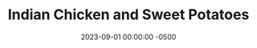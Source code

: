 ---
layout: post
title:  "Indian Chicken and Sweet Potatoes"
date:   2023-09-01 00:00:00 -0500
categories:
- Recipes
- Chicken
permalink: /recipes/indian-chicken
image: /assets/Food/Chicken/Indian/indian.jpg
ing: indian-ing
facts: indian-facts
Prep: 15
Rest: 
Cook: 60
Source1: https://mealprepmanual.com/hidden-vegetable-butter-chicken/
Source2: 
tags: 
- breast
- cutlet
- roast
- spice
- turmeric
- yogurt
- marinade
- orange
Description: This recipe utilizes a yogurt marinade with some Indian spices to give this very simple orange looking chicken its great flavor. I've paired it with roasted sweet potatoes to keep it color consistent, but swap in any other vegetable or side that you desire
Instructions: 
- Preheat the oven to 400F, and line 2 large baking sheets with parchment paper (one for the chicken, the other for the potatoes)<br><br>

- Wash and cut the sweet potatoes into a medium dice. Add to a bowl, and toss with the seasonings (salsa, hot sauce, oil, minced garlic, grated cheese, chili powder, pepper, onion powder, and salt)<br><br>

- Transfer to a large baking sheet lined with parchment paper. Bake at 400F for about 45 minutes to an hour, or until the outsides are crispy, the insides are soft, and they are browned to your liking<br><br>

- Meanwhile, prepare the chicken. In a large bowl, mix together the yogurt, oil, minced garlic, and spices (cumin, paprika, tumeric, garlic and onion powder, ginger, salt, and cayenne)<br><br>

- Trim excess fat off the chicken and add to the bowl. Mix to coat<br><br>

- Transfer the chicken to a pan. Optionally, you can marinate the chicken for a few hours in the bowl, or on the pan<br><br>

- Bake at 400F for 12-14 minutes, or until the chicken just reaches 165F. Flip about halfway through. Start the chicken so that way it finishes at the same time as the potatoes
---